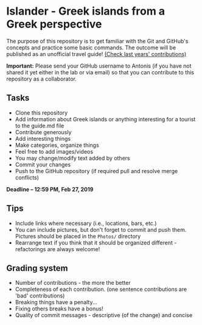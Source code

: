 # Islander - Greek islands from a Greek perspective

The purpose of this repository is to get familiar with the Git and GitHub's concepts and practice some basic commands.
The outcome will be published as an unofficial travel guide! [(Check last years' contributions)](http://www.tusharma.in/athens/taksidiotis-athens-travel-guide-by-the-greeks/)

**Important:** Please send your GitHub username to Antonis (if you have not shared it yet either in the lab or via email) so that you can contribute to this repository as a collaborator.

## Tasks
- Clone this repository
- Add information about Greek islands or anything interesting for a tourist to the guide.md file
- Contribute generously
- Add interesting things
- Make categories, organize things
- Feel free to add images/videos
- You may change/modify text added by others
- Commit your changes
- Push to the GitHub repository (if required pull and resolve merge conflicts)

**Deadline – 12:59 PM, Feb 27, 2019** 

## Tips
- Include links where necessary (i.e., locations, bars, etc.)
- You can include pictures, but don't forget to commit and push them. Pictures should be placed in the ```Photos/``` directory
- Rearrange text if you think that it should be organized different - refactorings are always welcome!

## Grading system
- Number of contributions - the more the better
- Completeness of each contribution. (one sentence contributions are 'bad' contributions)
- Breaking things have a penalty...
- Fixing others breaks have a bonus!
- Quality of commit messages - descriptive (of the change) and concise
